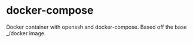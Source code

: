 # docker-compose
Docker container with openssh and docker-compose. Based off the base _/docker image.
